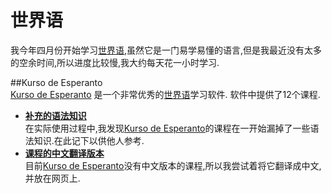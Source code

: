 ﻿世界语  
=============  

我今年四月份开始学习[世界语],虽然它是一门易学易懂的语言,但是我最近没有太多的空余时间,所以进度比较慢,我大约每天花一小时学习.  

##Kurso de Esperanto  
[Kurso de Esperanto] 是一个非常优秀的[世界语]学习软件. 软件中提供了12个课程.  
   
*  __[补充的语法知识](Esperanto-Gramma.zh)__  
在实际使用过程中,我发现[Kurso de Esperanto]的课程在一开始漏掉了一些语法知识.在此记下以供他人参考.   
*  __[课程的中文翻译版本](Esperanto-Chinese.zh)__  
目前[Kurso de Esperanto]没有中文版本的课程,所以我尝试着将它翻译成中文,并放在网页上.  



[Kurso de Esperanto]:http://www.kurso.com.br/  
[世界语]:http://en.wikipedia.org/wiki/Esperanto